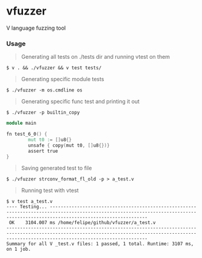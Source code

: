 # vfuzzer
V language fuzzing tool


### Usage

> Generating all tests on ./tests dir and running vtest on them

`$ v . && ./vfuzzer && v test tests/`

> Generating specific module tests

`$ ./vfuzzer -m os.cmdline os`

> Generating specific func test and printing it out

`$ ./vfuzzer -p builtin_copy`
```V
module main

fn test_6_0() {
        mut t0 := []u8{}
        unsafe { copy(mut t0, []u8{})}
        assert true
}

```

> Saving generated test to file

`$ ./vfuzzer strconv_format_fl_old -p > a_test.v`

> Running test with vtest

```
$ v test a_test.v
---- Testing... --------------------------------------------------------------------------------------------------------------------------------------------------------------------------------
 OK    3104.007 ms /home/felipe/github/vfuzzer/a_test.v
------------------------------------------------------------------------------------------------------------------------------------------------------------------------------------------------
Summary for all V _test.v files: 1 passed, 1 total. Runtime: 3107 ms, on 1 job.
```